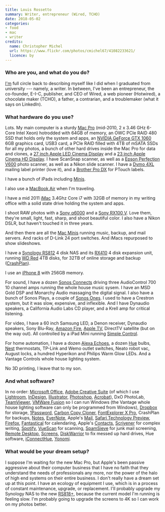 ```yaml
---
title: Louis Rossetto
summary: Writer, entrepreneur (Wired, TCHO)
date: 2018-05-02
categories:
- food
- mac
- writer
credits:
  name: Christopher Michel
  url: https://www.flickr.com/photos/cmichel67/41082233621/
  licence: by
---
```


### Who are you, and what do you do?

[I'm](https://about.me/louisrossetto "Louis' About.me page.") full circle back to describing myself like I did when I graduated from university --- namely, a writer. In between, I've been an entrepreneur, the co-founder, E-I-C, publisher, and CEO of Wired, a web pioneer (Hotwired), a chocolate maker (TCHO), a father, a contrarian, and a troublemaker (what it says on LinkedIn).

### What hardware do you use?

Lots. My main computer is a sturdy [Mac Pro][mac-pro] (mid-2010, 2 x 3.46 GHz 6-Core Intel Xeon) hotrodded with 64GB of memory, an OWC PCIe RAID 480 SSD that holds only the system and apps, an [NVIDIA GeForce GTX 1060][geforce-gtx-1060] 6GB graphics card, USB3 card, a PCIe RAID filled with 4TB of mSATA SSDs for all my photos, a bunch of other hard drives inside the Mac Pro for data and clones, a [27 inch Apple LED Cinema Display][cinema-display] and a [23 inch Apple Cinema HD Display][cinema-hd-display]. I have ScanSnap scanner, as well as a [Epson Perfection V600][perfection-v600] photo scanner, as well as a Nikon slide scanner. I have a [Dymo 4XL][labelwriter-4xl] mailing label printer (love it), and a [Brother Pro DX][pt-9200dx] for PTouch labels.

I have a bunch of iPads including [Minis][ipad-mini].

I also use a [MacBook Air][macbook-air] when I'm traveling.

I have a mid 2011 [iMac][] 3.4Ghz Core i7 with 32GB of memory in my writing office with a solid state drive holding the system and apps.

I shoot RAW photos with a [Sony α6000][a6000] and a [Sony RX100 V][cyber-shot-rx100-v]. Love them, they're small, light, fast, sharp, and shoot beautiful color. I also have a Nikon DSLR, but haven't touched it in three years.

And then there are all the [Mac Minis][mac-mini] running music, backup, and mail servers. And racks of D-Link 24 port switches. And iMacs repurposed to show slideshows.

I have a [Synology RS812][rs812] 4 disk NAS and its [RX410][] 4 disk expansion unit, running [WD Red][wd-red] 4TB disks, for 32TB of online storage and backup ([CrashPlan][]).

I use an [iPhone 8][iphone-8] with 256GB memory.

For sound, I have a dozen [Sonos Connects][connect.2] driving three AudioControl 700 10 channel amps running the whole house music sysem. I have an MSD Gold DSP and Monarchy Audio massaging the digital signal. I also have a bunch of Sonos Plays, a couple of [Sonos Ones][one.5]. I used to have a Crestron system, but it was slow, expensive, and inflexible. And I have Dynaudio speakers, a California Audio Labs CD player, and a Krell amp for critical listening.

For video, I have a 60 inch Samsung LED, a Denon receiver, Dynaudio speakers, Sony Blu-Ray, [Amazon Fire][fire.2], [Apple TV][apple-tv], DirectTV satellite (but on the way out). All controlled by a iPad Mini running [Simple Control][simple-control-ios].

For home automation, I have a dozen [Alexa Echoes][echo], a dozen [Hue][] bulbs, [Nest][] thermostats, TP-Link and Wemo outlet switches, Neato robot vac, August locks, a hundred Hyperikon and Philips Warm Glow LEDs. And a Vantage Controls whole house lighting system.

No 3D printing, I leave that to my son.

### And what software?

In no order: [Microsoft Office][office], [Adobe Creative Suite][creative-suite] (of which I use [Lightroom][], [InDesign][], [Illustrator][], [Photoshop][], [Acrobat][]), DxO PhotoLab, [TeamViewer][], [VMWare Fusion][vmware-fusion] so I can run Windows (the Vantage whole house lighting software can only be programmed from Windows), [Dropbox][] for storage, [1Password][], [Carbon Copy Cloner][carbon-copy-cloner], [FontExplorer X Pro][fontexplorer-x], CrashPlan for backups, [Notes][], [EverNote][], Apple's [Mail][], [Safari Technology Preview][safari-technology-preview], [Firefox][], [Fantastical][] for calendaring, Apple's [Contacts][], [Scrivener][] for complex writing, [Spotify][], [VueScan][] for scanning, [SpamSieve][] for junk mail screening, [Remote Desktop][remote-desktop], [Screens][], [DiskWarrior][] to fix messed up hard drives, Hue software, [iConnectHue][iconnecthue-ios], [Yonomi][yonomi-ios].

### What would be your dream setup?

I suppose I'm waiting for the new Mac Pro, but Apple's been passive aggressive about their computer business that I have no faith that they understand the needs of professionals any more, nor the power of the halo of high end systems on their entire business. I don't really have a dream set up at this point. I have an ecology of equipment I use, which is in a process of constant maintenance, upgrade, or replacement. I'll probably upgrade my Synology NAS to the new [RS818+][rs818-plus], because the current model I'm running is feeling slow. I'm probably going to upgrade the screens to 4K so I can work on my photos better.

[1password]: https://1password.com "Password management software for Mac OS X."
[a6000]: https://en.wikipedia.org/wiki/Sony_%CE%B16000 "A 24.3 megapixel mirrorless camera."
[acrobat]: https://acrobat.adobe.com/us/en/acrobat.html "Software for creating and editing PDF documents."
[apple-tv]: https://en.wikipedia.org/wiki/Apple_TV "A device for viewing media on a TV."
[carbon-copy-cloner]: https://bombich.com/ "Mac disk backup software."
[cinema-display]: https://en.wikipedia.org/wiki/Apple_Cinema_Display "An LCD display."
[cinema-hd-display]: https://en.wikipedia.org/wiki/Apple_Cinema_Display#Cinema_HD_Display "A 23 inch monitor."
[connect.2]: https://www.sonos.com/sonos-shop/products/connect "An audio streaming system."
[contacts]: https://en.wikipedia.org/wiki/List_of_macOS_components#Contacts "The contact manager included with macOS."
[crashplan]: https://www.crashplan.com/en-us/ "An online backup service."
[creative-suite]: https://www.adobe.com/creativecloud.html "A collection of design tools."
[cyber-shot-rx100-v]: https://www.sony.com/electronics/cyber-shot-compact-cameras/dsc-rx100m5 "A 21 megapixel compact camera."
[diskwarrior]: https://alsoft.com/DiskWarrior/ "Hard drive repair software for the Mac."
[dropbox]: https://www.dropbox.com/ "Online syncing and storage."
[echo]: http://www.livescribe.com/en-us/smartpen/echo/ "A smartpen."
[evernote]: https://evernote.com/ "Online software for capturing notes."
[fantastical]: https://flexibits.com/fantastical "A calendaring app for the Mac."
[fire.2]: https://en.wikipedia.org/wiki/Kindle_Fire "An Android-based tablet."
[firefox]: https://www.mozilla.org/en-US/firefox/new/ "A cross-platform open-source web browser."
[fontexplorer-x]: https://www.fontexplorerx.com/ "Font management software."
[geforce-gtx-1060]: https://www.nvidia.com/en-us/geforce/products/10series/geforce-gtx-1060/ "A graphics card."
[hue]: https://www2.meethue.com/en-us/ "A wireless controllable LED light system."
[iconnecthue-ios]: https://iconnecthue.com/ "An app for controlling Hue lights."
[illustrator]: https://www.adobe.com/products/illustrator.html "A vector graphics editor."
[imac]: https://www.apple.com/imac/ "An all-in-one computer."
[indesign]: https://www.adobe.com/products/indesign.html "A desktop/web publishing application."
[ipad-mini]: https://www.apple.com/ipad-mini/ "A 7.9 inch tablet device."
[iphone-8]: https://en.wikipedia.org/wiki/IPhone_8 "A 4.7 inch smartphone."
[labelwriter-4xl]: http://www.dymo.com/en-US/labelwriter-4xl-label-printer "A label printer."
[lightroom]: https://www.adobe.com/products/photoshop-lightroom.html "Photo management and editing software."
[mac-mini]: https://www.apple.com/mac-mini/ "A small desktop computer."
[mac-pro]: https://www.apple.com/mac-pro/ "The Intel-based Mac tower computer."
[macbook-air]: https://www.apple.com/macbook-air/ "A very thin laptop."
[mail]: https://en.wikipedia.org/wiki/Mail_(application) "The default Mac OS X mail client."
[nest]: https://nest.com/ "A clever thermostat."
[notes]: https://en.wikipedia.org/wiki/Notes_(Apple) "A note-taking application included with Mac OS X."
[office]: https://products.office.com/en-us/home "An office productivity suite."
[one.5]: https://en.wikipedia.org/wiki/Sonos_One "A smart speaker."
[perfection-v600]: https://www.amazon.com/Epson-B11B198011-Perfection-Photo-Scanner/dp/B002OEBMRU "A photo scanner."
[photoshop]: https://www.adobe.com/products/photoshop.html "A bitmap image editor."
[pt-9200dx]: https://www.brother-usa.com/products/pt9200dx "A label printer."
[remote-desktop]: https://www.apple.com/remotedesktop/ "Software for managing a collection of Macs."
[rs812]: https://www.synology.com/en-us/support/download/RS812#utilities "A 4 bay NAS."
[rs818-plus]: https://www.synology.com/en-us/products/RS818+ "A rack-mounted 8-drive NAS."
[rx410]: https://www.synology.com/en-global/support/download/RX410#docs "An expansion bay for a rack-mounted Synology NAS."
[safari-technology-preview]: https://developer.apple.com/safari/technology-preview/ "A bleeding edge version of the Safari web browser."
[screens]: http://edovia.com/screens/#mac "A VNC client for the Mac."
[scrivener]: http://literatureandlatte.com/scrivener.php "A Mac text editor aimed at writers."
[simple-control-ios]: https://itunes.apple.com/us/app/simple-control-home-remote/id1197024300?mt=8 "A multi-device remote control app."
[spamsieve]: https://c-command.com/spamsieve/ "Bayesian spam filtering for Mac mail clients."
[spotify]: https://www.spotify.com/us/ "A music streaming service."
[teamviewer]: https://www.teamviewer.com/en/ "Remote access software."
[vmware-fusion]: http://web.archive.org/web/20221223060906/https://www.vmware.com/products/fusion.html "A PC emulator for the Mac."
[vuescan]: https://www.hamrick.com/ "Scanning software with support for a variety of scanners."
[wd-red]: https://www.wdc.com/en/products/products.aspx?id=810 "A hard disk designed for NAS/RAID usage."
[yonomi-ios]: https://itunes.apple.com/app/apple-store/id991840741 "An app for controlling smart devices."
